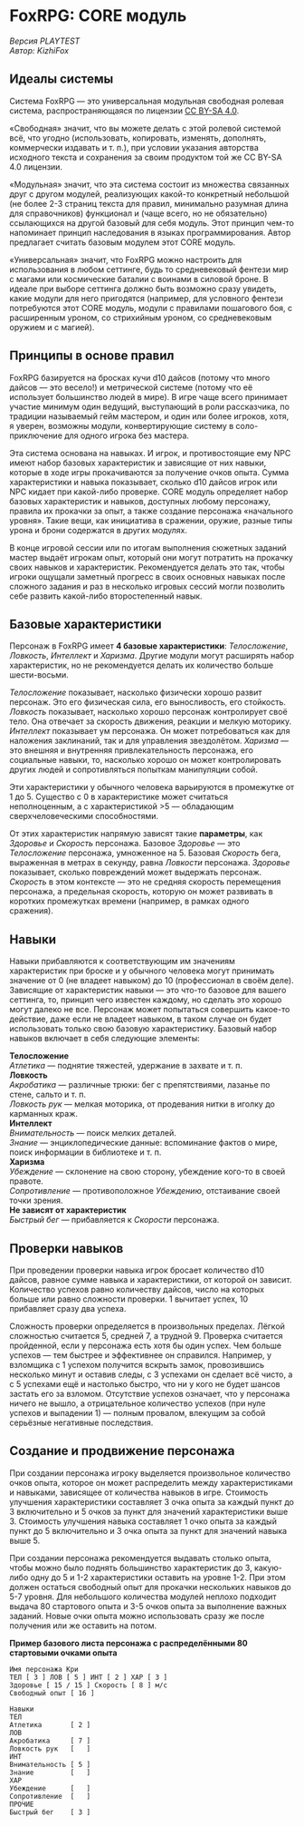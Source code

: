 # FoxRPG: CORE модуль

*Версия PLAYTEST*  
*Автор: KizhiFox*

## Идеалы системы

Система FoxRPG — это универсальная модульная свободная ролевая система, распространяющаяся по лицензии [CC BY⁠-⁠SA 4⁠.⁠0](https://creativecommons.org/licenses/by-sa/4.0/).

«Свободная» значит, что вы можете делать с этой ролевой системой всё, что угодно (использовать, копировать, изменять, дополнять, коммерчески издавать и т. п.), при условии указания авторства исходного текста и сохранения за своим продуктом той же CC BY⁠-⁠SA 4⁠.⁠0 лицензии.

«Модульная» значит, что эта система состоит из множества связанных друг с другом модулей, реализующих какой-то конкретный небольшой (не более 2-3 страниц текста для правил, минимально разумная длина для справочников) функционал и (чаще всего, но не обязательно) ссылающихся на другой базовый для себя модуль. Этот принцип чем-то напоминает принцип наследования в языках программирования. Автор предлагает считать базовым модулем этот CORE модуль.

«Универсальная» значит, что FoxRPG можно настроить для использования в любом сеттинге, будь то средневековый фентези мир с магами или космические баталии с воинами в силовой броне. В идеале при выборе сеттинга должно быть возможно сразу увидеть, какие модули для него пригодятся (например, для условного фентези потребуются этот CORE модуль, модули с правилами пошагового боя, с расширенным уроном, со стрихийным уроном, со средневековым оружием и с магией).

## Принципы в основе правил

FoxRPG базируется на бросках кучи d10 дайсов (потому что много дайсов — это весело!) и метрической системе (потому что её использует большинство людей в мире). В игре чаще всего принимает участие минимум один ведущий, выступающий в роли рассказчика, по традиции называемый гейм мастером, и один или более игроков, хотя, я уверен, возможны модули, конвертирующие систему в соло-приключение для одного игрока без мастера.

Эта система основана на навыках. И игрок, и противостоящие ему NPC имеют набор базовых характеристик и зависящие от них навыки, которые в ходе игры прокачиваются за получение очков опыта. Сумма характеристики и навыка показывает, сколько d10 дайсов игрок или NPC кидает при какой-либо проверке. CORE модуль определяет набор базовых характеристик и навыков, доступных любому персонажу, правила их прокачки за опыт, а также создание персонажа «начального уровня». Такие вещи, как инициатива в сражении, оружие, разные типы урона и брони содержатся в других модулях.

В конце игровой сессии или по итогам выполнения сюжетных заданий мастер выдаёт игрокам опыт, который они могут потратить на прокачку своих навыков и характеристик. Рекомендуется делать это так, чтобы игроки ощущали заметный прогресс в своих основных навыках после сложного задания и раз в несколько игровых сессий могли позволить себе развить какой-либо второстепенный навык.

## Базовые характеристики

Персонаж в FoxRPG имеет **4 базовые характеристики**: *Телосложение*, *Ловкость*, *Интеллект* и *Харизма*. Другие модули могут расширять набор характеристик, но не рекомендуется делать их количество больше шести-восьми.

*Телосложение* показывает, насколько физически хорошо развит персонаж. Это его физическая сила, его выносливость, его стойкость. *Ловкость* показывает, насколько хорошо персонаж контролирует своё тело. Она отвечает за скорость движения, реакции и мелкую моторику. *Интеллект* показывает ум персонажа. Он может потребоваться как для наложения заклинаний, так и для управления звездолётом. *Харизма* — это внешняя и внутренняя привлекательность персонажа, его социальные навыки, то, насколько хорошо он может контролировать других людей и сопротивляться попыткам манипуляции собой.

Эти характеристики у обычного человека варьируются в промежутке от 1 до 5. Существо с 0 в характеристике может считаться неполноценным, а с характеристикой >5 — обладающим сверхчеловеческими способностями.

От этих характеристик напрямую зависят такие **параметры**, как *Здоровье* и *Скорость* персонажа. Базовое *Здоровье* — это *Телосложение* персонажа, умноженное на 5. Базовая *Скорость* бега, выраженная в метрах в секунду, равна *Ловкости* персонажа. *Здоровье* показывает, сколько повреждений может выдержать персонаж. *Скорость* в этом контексте — это не средняя скорость перемещения персонажа, а предельная скорость, которую он может развивать в коротких промежутках времени (например, в рамках одного сражения).

## Навыки

Навыки прибавляются к соответствующим им значениям характеристик при броске и у обычного человека могут принимать значение от 0 (не владеет навыком) до 10 (профессионал в своём деле). Зависящие от характеристик навыки — это что-то базовое для вашего сеттинга, то, принцип чего известен каждому, но сделать это хорошо могут далеко не все. Персонаж может попытаться совершить какое-то действие, даже если не владеет навыком, в таком случае он будет использовать только свою базовую характеристику. Базовый набор навыков включает в себя следующие элементы:

**Телосложение**  
*Атлетика* — поднятие тяжестей, удержание в захвате и т. п.  
**Ловкость**  
*Акробатика* — различные трюки: бег с препятствиями, лазанье по стене, сальто и т. п.  
*Ловкость рук* — мелкая моторика, от продевания нитки в иголку до карманных краж.  
**Интеллект**  
*Внимательность* — поиск мелких деталей.  
*Знание* — энциклопедические данные: вспоминание фактов о мире, поиск информации в библиотеке и т. п.  
**Харизма**  
*Убеждение* — склонение на свою сторону, убеждение кого-то в своей правоте.  
*Сопротивление* — противоположное *Убеждению*, отстаивание своей точки зрения.  
**Не зависят от характеристик**  
*Быстрый бег* — прибавляется к *Скорости* персонажа.

## Проверки навыков

При проведении проверки навыка игрок бросает количество d10 дайсов, равное сумме навыка и характеристики, от которой он зависит. Количество успехов равно количеству дайсов, число на которых больше или равно сложности проверки. 1 вычитает успех, 10 прибавляет сразу два успеха.

Сложность проверки определяется в произвольных пределах. Лёгкой сложностью считается 5, средней 7, а трудной 9. Проверка считается пройденной, если у персонажа есть хотя бы один успех. Чем больше успехов — тем быстрее и эффективнее он справился. Например, у взломщика с 1 успехом получится вскрыть замок, провозившись несколько минут и оставив следы, с 3 успехами он сделает всё чисто, а с 5 успехами ещё и настолько быстро, что ни у кого не будет шансов застать его за взломом. Отсутствие успехов означает, что у персонажа ничего не вышло, а отрицательное количество успехов (при нуле успехов и выпадении 1) — полным провалом, влекущим за собой серьёзные негативные последствия.

## Создание и продвижение персонажа

При создании персонажа игроку выделяется произвольное количество очков опыта, которое он может распределить между характеристиками и навыками, зависящее от количества навыков в игре. Стоимость улучшения характеристики составляет 3 очка опыта за каждый пункт до 3 включительно и 5 очков за пункт для значений характеристики выше 3. Стоимость улучшения навыка составляет 1 очко опыта за каждый пункт до 5 включительно и 3 очка опыта за пункт для значений навыка выше 5.

При создании персонажа рекомендуется выдавать столько опыта, чтобы можно было поднять большинство характеристик до 3, какую-либо одну до 5 и 1-2 характеристики оставить на уровне 1-2. При этом должен остаться свободный опыт для прокачки нескольких навыков до 5-7 уровня. Для небольшого количества модулей неплохо подходит выдача 80 стартового опыта и 3-5 очков опыта за выполнение важных заданий. Новые очки опыта можно использовать сразу же после получения или же оставить на потом.

**Пример базового листа персонажа с распределёнными 80 стартовыми очками опыта**

```
Имя персонажа Кри
ТЕЛ [ 3 ] ЛОВ [ 5 ] ИНТ [ 2 ] ХАР [ 3 ]
Здоровье [ 15 / 15 ] Скорость [ 8 ] м/с
Свободный опыт [ 16 ]

Навыки
ТЕЛ
Атлетика       [ 2 ]
ЛОВ
Акробатика     [ 7 ]
Ловкость рук   [   ]
ИНТ
Внимательность [ 5 ]
Знание         [   ]
ХАР
Убеждение      [   ]
Сопротивление  [   ]
ПРОЧИЕ
Быстрый бег    [ 3 ]
```

